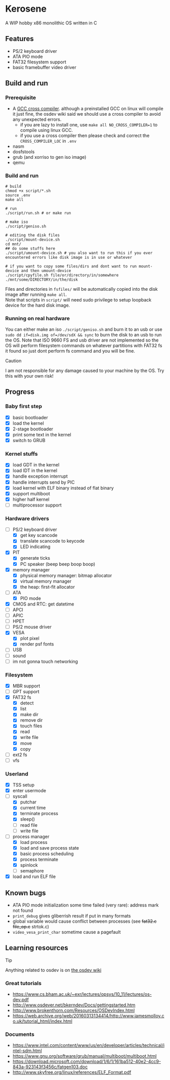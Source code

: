 # Kerosene
A WIP hobby x86 monolithic OS written in C
## Features
- PS/2 keyboard driver
- ATA PIO mode
- FAT32 filesystem support
- basic framebuffer video driver
## Build and run
### Prerequisite
- A [GCC cross compiler](https://wiki.osdev.org/GCC_Cross-Compiler). although a preinstalled GCC on linux will compile it just fine, the osdev wiki said we should use a cross compiler to avoid any unexpected errors.
    + if you are lazy to install one, use `make all NO_CROSS_COMPILER=1` to compile using linux GCC.
    + if you use a cross compiler then please check and correct the `CROSS_COMPILER_LOC` in `.env`
- nasm
- dosfstools
- grub (and xorriso to gen iso image)
- qemu
### Build and run
```
# build
chmod +x script/*.sh
source .env
make all
```
```
# run
./script/run.sh # or make run
```
```
# make iso
./script/geniso.sh
```
```
# editing the disk files
./script/mount-device.sh
cd mnt/
## do some stuffs here
./script/umount-device.sh # you also want to run this if you ever encountered errors like disk image is in use or whatever
```
```
# if you want to copy some files/dirs and dont want to run mount-device and then umount-device
./script/cpyfile.sh file/or/directory/in/somewhere ./mnt/some/DIRECTORY/in/the/disk
```
Files and directories in `fsfiles/` will be automatically copied into the disk image after running `make all`.  
Note that scripts in `script/` will need sudo privilege to setup loopback device for the hard disk image.
### Running on real hardware
You can either make an iso `./script/geniso.sh` and burn it to an usb or use `sudo dd if=disk.img of=/dev/sdX && sync` to burn the disk to an usb to run the OS. Note that ISO 9660 FS and usb driver are not implemented so the OS will perform filesystem commands on whatever partitions with FAT32 fs it found so just dont perform fs command and you will be fine.
> [!Caution]
> I am not responsible for any damage caused to your machine by the OS. Try this with your own risk!
## Progress
### Baby first step
- [x] basic bootloader
- [x] load the kernel
- [x] 2-stage bootloader
- [x] print some text in the kernel
- [x] switch to GRUB
### Kernel stuffs
- [x] load GDT in the kernel
- [x] load IDT in the kernel
- [x] handle exception interrupt
- [x] handle interrupts send by PIC
- [x] load kernel with ELF binary instead of flat binary
- [x] support multiboot
- [x] higher half kernel
- [ ] multiprocessor support
### Hardware drivers
- [ ] PS/2 keyboard driver
    + [x] get key scancode
    + [x] translate scancode to keycode
    + [x] LED indicating
- [x] PIT
    - [x] generate ticks
    - [x] PC speaker (beep beep boop boop)
- [x] memory manager
    - [x] physical memory manager: bitmap allocator
    - [x] virtual memory manager
    - [x] the heap: first-fit allocator
- [ ] ATA
    - [x] PIO mode
- [x] CMOS and RTC: get datetime
- [ ] APCI
- [ ] APIC
- [ ] HPET
- [ ] PS/2 mouse driver
- [x] VESA
    - [x] plot pixel
    - [x] render psf fonts
- [ ] USB
- [ ] sound
- [ ] im not gonna touch networking
### Filesystem
- [x] MBR support
- [ ] GPT support
- [x] FAT32 fs
    - [x] detect
    - [x] list
    - [x] make dir
    - [x] remove dir
    - [x] touch files
    - [x] read
    - [x] write file
    - [x] move
    - [x] copy
- [ ] ext2 fs
- [ ] vfs
### Userland
- [x] TSS setup
- [x] enter usermode
- [ ] syscall
    - [x] putchar
    - [x] current time
    - [x] terminate process
    - [x] sleep()
    - [ ] read file
    - [ ] write file
- [ ] process manager
    - [x] load process
    - [x] load and save process state
    - [x] basic process scheduling
    - [x] process terminate
    - [x] spinlock
    - [ ] semaphore
- [x] load and run ELF file
## Known bugs
- ATA PIO mode initialization some time failed (very rare): address mark not found
- `print_debug` gives gliberrish result if put in many formats
- global variable would cause conflict between processes (see ~~fat32.c~~ ~~file_op.c~~ strtok.c)
- `video_vesa_print_char` sometime cause a pagefault
## Learning resources
> [!Tip]
> Anything related to osdev is on [the osdev wiki](http://wiki.osdev.org/Expanded_Main_Page)
### Great tutorials
- https://www.cs.bham.ac.uk/~exr/lectures/opsys/10_11/lectures/os-dev.pdf
- http://www.osdever.net/bkerndev/Docs/gettingstarted.htm
- http://www.brokenthorn.com/Resources/OSDevIndex.html
- https://web.archive.org/web/20160313134414/http://www.jamesmolloy.co.uk/tutorial_html/index.html
### Documents
- https://www.intel.com/content/www/us/en/developer/articles/technical/intel-sdm.html
- https://www.gnu.org/software/grub/manual/multiboot/multiboot.html
- https://download.microsoft.com/download/1/6/1/161ba512-40e2-4cc9-843a-923143f3456c/fatgen103.doc
- http://www.skyfree.org/linux/references/ELF_Format.pdf
